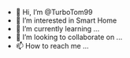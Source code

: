 - 👋 Hi, I’m @TurboTom99
- 👀 I’m interested in Smart Home
- 🌱 I’m currently learning ...
- 💞️ I’m looking to collaborate on ...
- 📫 How to reach me ...

<!---
TurboTom99/TurboTom99 is a ✨ special ✨ repository because its `README.md` (this file) appears on your GitHub profile.
You can click the Preview link to take a look at your changes.
--->
